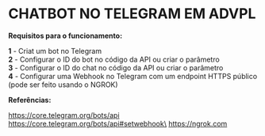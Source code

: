 # CHATBOT NO TELEGRAM EM ADVPL

**Requisitos para o funcionamento:** 

**1** - Criat um bot no Telegram\
**2** - Configurar o ID do bot no código da API ou criar o parâmetro\
**3** - Configurar o ID do chat no código da API ou criar o parâmetro\
**4** - Configurar uma Webhook no Telegram com um endpoint HTTPS público (pode ser feito usando o NGROK)

**Referências:**

https://core.telegram.org/bots/api <br />
https://core.telegram.org/bots/api#setwebhook\
https://ngrok.com
